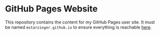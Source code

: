 # GitHub Pages Website

This repository contains the content for my GitHub Pages user site. It
must be named `mstarzinger.github.io` to ensure everything is reachable
[here](https://mstarzinger.github.io/).
